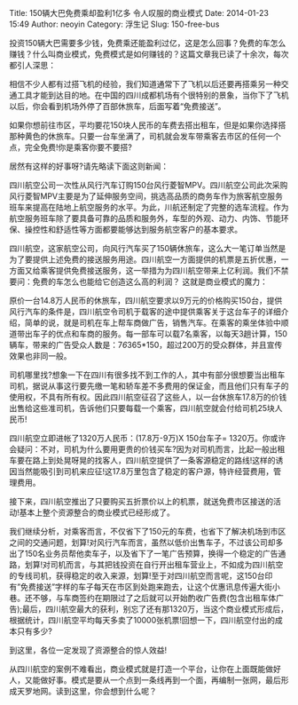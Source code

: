 Title: 150辆大巴免费乘却盈利1亿多 令人叹服的商业模式
Date: 2014-01-23 15:49
Author: neoyin
Category: 浮生记
Slug: 150-free-bus

投资150辆大巴需要多少钱，免费乘还能盈利过亿，这是怎么回事？免费的车怎么赚钱？什么叫商业模式，免费模式是如何赚钱的？这篇文章我已读了十余次，每次都引人深思：

相信不少人都有过搭飞机的经验，我们知道通常下了飞机以后还要再搭乘另一种交通工具才能到达目的地。在中国的四川成都机场有个很特别的景象，当你下了飞机以后，你会看到机场外停了百部休旅车，后面写着“免费接送”。

如果你想前往市区，平均要花150块人民币的车费去搭出租车，但是如果你选择搭那种黄色的休旅车。只要一台车坐满了，司机就会发车带乘客去市区的任何一个点，完全免费!你是乘客你要不要搭?

<!--more-->

居然有这样的好事呀?请先略读下面这则新闻：

四川航空公司一次性从风行汽车订购150台风行菱智MPV。四川航空公司此次采购风行菱智MPV主要是为了延伸服务空间，挑选高品质的商务车作为旅客航空服务班车来提高在陆地上航空服务的水平。为此，川航还制定了完整的选车流程。作为航空服务班车除了要具备可靠的品质和服务外，车型的外观、动力、内饰、节能环保、操控性和舒适性等方面都要能够达到服务航空客户的基本要求。

四川航空，这家航空公司，向风行汽车买了150辆休旅车，这么大一笔订单当然是为了要提供上述免费的接送服务用途。四川航空一方面提供的机票是五折优惠，一方面又给乘客提供免费接送服务，这一举措为为四川航空带来上亿利润。我们不禁要问：免费的车怎么也能给它创造这么高的利润？
这就是商业模式的魔力：

原价一台14.8万人民币的休旅车，四川航空要求以9万元的价格购买150台，提供风行汽车的条件是，四川航空令司机于载客的途中提供乘客关于这台车子的详细介绍，简单的说，就是司机在车上帮车商做广告，销售汽车。在乘客的乘坐体验中顺道带出车子的优点和车商的服务。每一部车可以载7名乘客，以每天3趟计算，150辆车，带来的广告受众人数是：7*6*365\*150，超过200万的受众群体，并且宣传效果也非同一般。

司机哪里找?想象一下在四川有很多找不到工作的人，其中有部分很想要当出租车司机，据说从事这行要先缴一笔和轿车差不多费用的保证金，而且他们只有车子的使用权，不具有所有权。因此四川航空征召了这些人，以一台休旅车17.8万的价钱出售给这些准司机，告诉他们只要每载一个乘客，四川航空就会付给司机25块人民币!

四川航空立即进帐了1320万人民币：(17.8万-9万)X 150台车子=
1320万。你或许会疑问：不对，司机为什么要用更贵的价钱买车?因为对司机而言，比起一般出租车要在路上到处晃呀晃的找客人，四川航空提供了一条客源稳定的路线!这样的诱因当然能吸引到司机来应征!这17.8万里包含了稳定的客户源，特许经营费用，管理费用。

接下来，四川航空推出了只要购买五折票价以上的机票，就送免费市区接送的活动!基本上整个资源整合的商业模式已经形成了。

我们继续分析，对乘客而言，不仅省下了150元的车费，也省下了解决机场到市区之间的交通问题，划算!对风行汽车而言，虽然以低价出售车子，不过该公司却多出了150名业务员帮他卖车子，以及省下了一笔广告预算，换得一个稳定的广告通路，划算!对司机而言，与其把钱投资在自行开出租车营业上，不如成为四川航空的专线司机，获得稳定的收入来源，划算!至于对四川航空而言呢，这150台印有”免费接送”字样的车子每天在市区到处跑来跑去，让这个优惠讯息传遍大街小巷。还不够，与车商签约在期限过了之后就可以开始酌收广告费(包含出租车体广告);最后，四川航空最大的获利，别忘了还有那1320万，当这个商业模式形成后，根据统计，四川航空平均每天多卖了10000张机票!回想一下，四川航空付出的成本只有多少?

到这里，各位一定发现了资源整合的惊人效益!

从四川航空的案例不难看出，商业模式就是打造一个平台，让你在上面既能做好人，又能做好事。模式是要从一个点到一条线再到一个面，再编制一张网，最后形成天罗地网。读到这里，你会想到什么呢？
